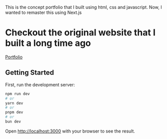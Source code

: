 This is the concept portfolio that I built using html, css and javascript. Now, I wanted to remaster this using Next.js

# Checkout the original website that I built a long time ago

[Portfolio](https://pawandai.github.io/portfolio/)

## Getting Started

First, run the development server:

```bash
npm run dev
# or
yarn dev
# or
pnpm dev
# or
bun dev
```

Open [http://localhost:3000](http://localhost:3000) with your browser to see the result.
